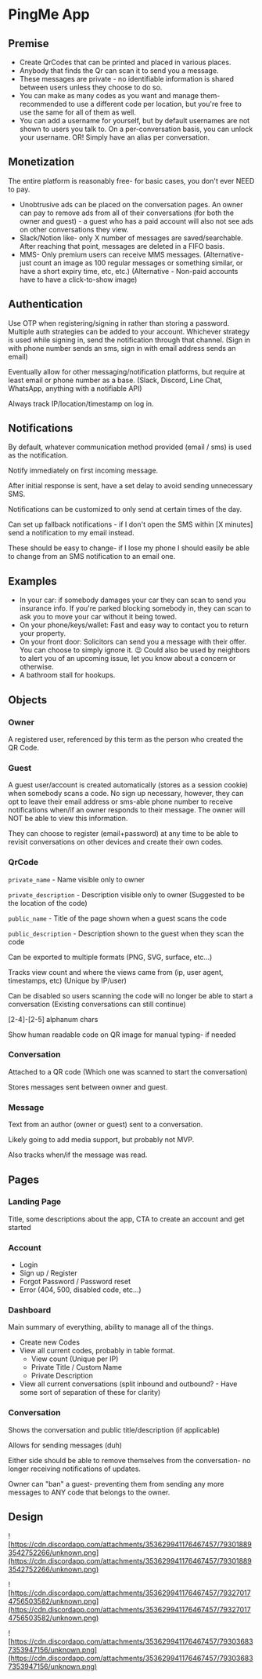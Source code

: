 # PingMe App

## Premise

- Create QrCodes that can be printed and placed in various places.
- Anybody that finds the Qr can scan it to send you a message.
- These messages are private - no identifiable information is shared between users unless they choose to do so.
- You can make as many codes as you want and manage them- recommended to use a different code per location, but you're free to use the same for all of them as well.
- You can add a username for yourself, but by default usernames are not shown to users you talk to. On a per-conversation basis, you can unlock your username. OR! Simply have an alias per conversation.

## Monetization

The entire platform is reasonably free- for basic cases, you don't ever NEED to pay.

- Unobtrusive ads can be placed on the conversation pages. An owner can pay to remove ads from all of their conversations (for both the owner and guest) - a guest who has a paid account will also not see ads on other conversations they view.
- Slack/Notion like- only X number of messages are saved/searchable. After reaching that point, messages are deleted in a FIFO basis.
- MMS- Only premium users can receive MMS messages. (Alternative- just count an image as 100 regular messages or something similar, or have a short expiry time, etc, etc.) (Alternative - Non-paid accounts have to have a click-to-show image)

## Authentication

Use OTP when registering/signing in rather than storing a password. Multiple auth strategies can be added to your account. Whichever strategy is used while signing in, send the notification through that channel. (Sign in with phone number sends an sms, sign in with email address sends an email)

Eventually allow for other messaging/notification platforms, but require at least email or phone number as a base. (Slack, Discord, Line Chat, WhatsApp, anything with a notifiable API)

Always track IP/location/timestamp on log in.

## Notifications

By default, whatever communication method provided (email / sms) is used as the notification.

Notify immediately on first incoming message.

After initial response is sent, have a set delay to avoid sending unnecessary SMS.

Notifications can be customized to only send at certain times of the day.

Can set up fallback notifications - if I don't open the SMS within [X minutes] send a notification to my email instead.

These should be easy to change- if I lose my phone I should easily be able to change from an SMS notification to an email one.

## Examples

- In your car: if somebody damages your car they can scan to send you insurance info. If you're parked blocking somebody in, they can scan to ask you to move your car without it being towed.
- On your phone/keys/wallet: Fast and easy way to contact you to return your property.
- On your front door: Solicitors can send you a message with their offer. You can choose to simply ignore it. 😉 Could also be used by neighbors to alert you of an upcoming issue, let you know about a concern or otherwise.
- A bathroom stall for hookups.

## Objects

### Owner

A registered user, referenced by this term as the person who created the QR Code.

### Guest

A guest user/account is created automatically (stores as a session cookie) when somebody scans a code. No sign up necessary, however, they can opt to leave their email address or sms-able phone number to receive notifications when/if an owner responds to their message. The owner will NOT be able to view this information.

They can choose to register (email+password) at any time to be able to revisit conversations on other devices and create their own codes.

### QrCode

`private_name` - Name visible only to owner

`private_description` - Description visible only to owner (Suggested to be the location of the code)

`public_name` - Title of the page shown when a guest scans the code

`public_description` - Description shown to the guest when they scan the code

Can be exported to multiple formats (PNG, SVG, surface, etc...)

Tracks view count and where the views came from (ip, user agent, timestamps, etc) (Unique by IP/user)

Can be disabled so users scanning the code will no longer be able to start a conversation (Existing conversations can still continue)

[2-4]-[2-5] alphanum chars

Show human readable code on QR image for manual typing- if needed

### Conversation

Attached to a QR code (Which one was scanned to start the conversation)

Stores messages sent between owner and guest.

### Message

Text from an author (owner or guest) sent to a conversation.

Likely going to add media support, but probably not MVP.

Also tracks when/if the message was read.

## Pages

### Landing Page

Title, some descriptions about the app, CTA to create an account and get started

### Account

- Login
- Sign up / Register
- Forgot Password / Password reset
- Error (404, 500, disabled code, etc...)

### Dashboard

Main summary of everything, ability to manage all of the things.

- Create new Codes
- View all current codes, probably in table format.
    - View count (Unique per IP)
    - Private Title / Custom Name
    - Private Description
- View all current conversations (split inbound and outbound? - Have some sort of separation of these for clarity)

### Conversation

Shows the conversation and public title/description (if applicable)

Allows for sending messages (duh)

Either side should be able to remove themselves from the conversation- no longer receiving notifications of updates.

Owner can "ban" a guest- preventing them from sending any more messages to ANY code that belongs to the owner.

## Design

![https://cdn.discordapp.com/attachments/353629941176467457/793018893542752266/unknown.png](https://cdn.discordapp.com/attachments/353629941176467457/793018893542752266/unknown.png)

![https://cdn.discordapp.com/attachments/353629941176467457/793270174756503582/unknown.png](https://cdn.discordapp.com/attachments/353629941176467457/793270174756503582/unknown.png)

![https://cdn.discordapp.com/attachments/353629941176467457/793036837353947156/unknown.png](https://cdn.discordapp.com/attachments/353629941176467457/793036837353947156/unknown.png)
